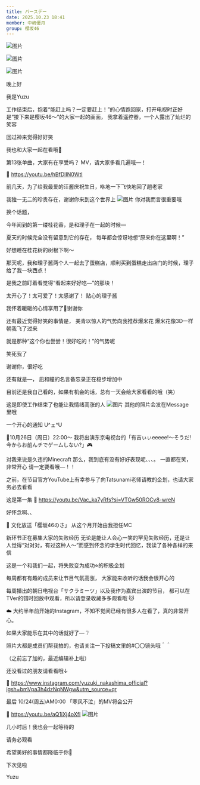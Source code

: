 ```yaml
---
title: バースデー
date: 2025.10.23 18:41
member: 中嶋優月
group: 樱坂46
---
```


![图片](https://sakurazaka46.com/files/14/diary/s46/blog/moblog/202510/mobZKqUQ0.jpg)

![图片](https://sakurazaka46.com/files/14/diary/s46/blog/moblog/202510/mobbCbTeC.jpg)

![图片](https://sakurazaka46.com/files/14/diary/s46/blog/moblog/202510/moblBc1L1.jpg)







晚上好


我是Yuzu








工作结束后，抱着“能赶上吗？一定要赶上！”的心情跑回家，打开电视时正好是“接下来是樱坂46～”的大家一起的画面，
我拿着遥控器，一个人露出了灿烂的笑容


回过神来觉得好好笑

我也和大家一起在看哦👀



第13张单曲，大家有在享受吗？
MV，请大家多看几遍哦—！

🔗
https://youtu.be/hBfDlIN0WtI










前几天，为了给我最爱的汪酱庆祝生日，咻地一下飞快地回了趟老家


我独一无二的珍贵存在，谢谢你来到这个世界上
![图片](https://sakurazaka46.com/files/14/diary/s46/blog/moblog/202510/mobA0ZMME.jpg)
你对我而言很重要哦













换个话题，


今年闻到的第一缕桂花香，是和理子在一起的时候—

夏天的时候完全没有留意到它的存在，
每年都会惊讶地想“原来你在这里啊！”

好想睡在桂花树的树根下啊～



那天呢，我和理子酱两个人一起去了蛋糕店，顺利买到蛋糕走出店门的时候，理子给了我一块西点！

是我之前盯着看觉得“看起来好好吃—”的那块！

太开心了！太可爱了！太感谢了！
贴心的理子酱


我怀着暖暖的心情享用了🥮谢谢你






还有最近觉得好笑的事情是，
美青以惊人的气势向我推荐爆米花
爆米花像3D一样朝我飞了过来

就是那种“这个你也尝尝！很好吃的！”的气势呢

笑死我了

谢谢你，很好吃





还有就是—，
凪和瞳的名言备忘录正在稳步增加中

目前还是我自己看的，如果有机会的话，总有一天会给大家看看的哦（笑）





这是即使工作结束了也能让我情绪高涨的人
![图片](https://sakurazaka46.com/files/14/diary/s46/blog/moblog/202510/moboTb91h.jpg)
其他的照片会发在Message里哦










一个开心的通知 U^ェ^U


🦭10月26日（周日）22:00〜
我将出演东京电视台的「有吉ぃぃeeeee!～そうだ!今からお前んチでゲームしない?」🎮

对我来说是久违的Minecraft
那么，我到底有没有好好表现呢、、、。
一直都在笑，非常开心
请一定要看哦—！！


之前，在节目官方YouTube上有幸参与了向Tatsunami老师请教的企划，也请大家务必去看看

这是第一集
🔗
https://youtu.be/Vac_ka7yRfs?si=VTGw50ROCv8-wreN

好怀念啊、、




🦭
文化放送「樱坂46のさ」
从这个月开始由我担任MC

新环节正在募集大家的失败经历
无论是能让人会心一笑的罕见失败经历，还是让人觉得“对对对，有过这种人～”而感到怀念的学生时代回忆，我读了各种各样的来信

这是一个和我们一起，将失败变为成功⭐︎的积极企划

每周都有有趣的成员来让节目气氛高涨，
大家能来收听的话我会很开心的





每周播出的朝日电视台「サクラミーツ」以及我作为嘉宾出演的节目，
都可以在TVer的错时回放中观看，所以请登录收藏多多观看哦 🐱








☁️
大约半年前开始的Instagram，不知不觉间已经有很多人在看了，真的非常开心。

如果大家能乐在其中的话就好了— ❔


照片大都是成员们帮我拍的，也请关注一下投稿文里的#〇〇镜头哦＾＾

（之前忘了加的，最近编辑补上啦）


还没看过的朋友请看看哦↓

🔗
https://www.instagram.com/yuzuki_nakashima_official?igsh=bmVpa3h4dzNqNWgw&utm_source=qr







最后
10/24(周五)AM0:00
「寒风不泣」的MV将会公开

🔗
https://youtu.be/aQ1iXj4oXfI
![图片](https://sakurazaka46.com/files/14/diary/s46/blog/moblog/202510/mobddnX2l.jpg)

几小时后！我也会一起等待的

请务必观看







希望美好的事情都降临于你🌻



下次见啦


Yuzu